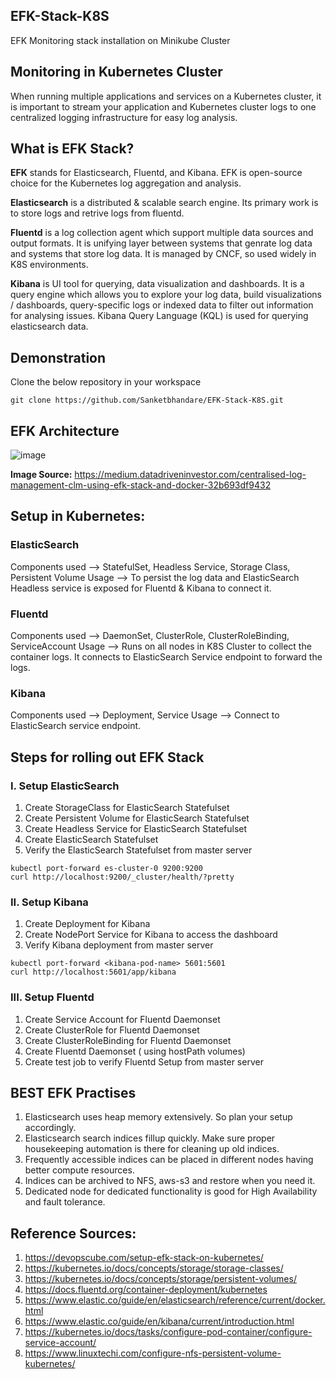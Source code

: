 ## EFK-Stack-K8S

EFK Monitoring stack installation on Minikube Cluster 


## Monitoring in Kubernetes Cluster

When running multiple applications and services on a Kubernetes cluster, it is important to stream your application and Kubernetes cluster logs to one centralized logging infrastructure for easy log analysis.


## What is EFK Stack?

**EFK** stands for Elasticsearch, Fluentd, and Kibana. EFK is open-source choice for the Kubernetes log aggregation and analysis.

**Elasticsearch** is a distributed & scalable search engine. Its primary work is to store logs and retrive logs from fluentd.

**Fluentd** is a log collection agent which support multiple data sources and output formats. It is unifying layer between systems that genrate log data and systems that store log data. It is managed by CNCF, so used widely in K8S environments.

**Kibana** is UI tool for querying, data visualization and dashboards. It is a query engine which allows you to explore your log data, build visualizations / dashboards, query-specific logs or indexed data to filter out information for analysing issues. Kibana Query Language (KQL) is used for querying elasticsearch data.


## Demonstration

Clone the below repository in your workspace

    git clone https://github.com/Sanketbhandare/EFK-Stack-K8S.git


## EFK Architecture

![image](https://user-images.githubusercontent.com/13814979/180921222-ecffd05f-cdd3-4950-ba19-0c5c75c08e6f.png)


  **Image Source:** https://medium.datadriveninvestor.com/centralised-log-management-clm-using-efk-stack-and-docker-32b693df9432


## Setup in Kubernetes:

  ### ElasticSearch 
  Components used --> StatefulSet, Headless Service, Storage Class, Persistent Volume 
  Usage --> To persist the log data and ElasticSearch Headless service is exposed for Fluentd & Kibana to connect it. 

  ### Fluentd
  Components used --> DaemonSet, ClusterRole, ClusterRoleBinding, ServiceAccount
  Usage --> Runs on all nodes in K8S Cluster to collect the container logs. It connects to ElasticSearch Service endpoint to forward the logs.

  ### Kibana
  Components used --> Deployment, Service
  Usage --> Connect to ElasticSearch service endpoint.


## Steps for rolling out EFK Stack

### I. Setup ElasticSearch

  1. Create StorageClass for ElasticSearch Statefulset 
  2. Create Persistent Volume for ElasticSearch Statefulset 
  3. Create Headless Service for ElasticSearch Statefulset 
  4. Create ElasticSearch Statefulset 
  5. Verify the ElasticSearch Statefulset from master server

    kubectl port-forward es-cluster-0 9200:9200
    curl http://localhost:9200/_cluster/health/?pretty

### II. Setup Kibana

  1. Create Deployment for Kibana
  2. Create NodePort Service for Kibana to access the dashboard
  3. Verify Kibana deployment from master server

    kubectl port-forward <kibana-pod-name> 5601:5601
    curl http://localhost:5601/app/kibana

### III. Setup Fluentd 

  1. Create Service Account for Fluentd Daemonset
  2. Create ClusterRole for Fluentd Daemonset
  3. Create ClusterRoleBinding for Fluentd Daemonset
  4. Create Fluentd Daemonset ( using hostPath volumes)
  5. Create test job to verify Fluentd Setup from master server


## BEST EFK Practises 

  1. Elasticsearch uses heap memory extensively. So plan your setup accordingly.
  2. Elasticsearch search indices fillup quickly. Make sure proper housekeeping automation is there for cleaning up old indices.
  3. Frequently accessible indices can be placed in different nodes having better compute resources.
  4. Indices can be archived to NFS, aws-s3 and restore when you need it.
  5. Dedicated node for dedicated functionality is good for High Availability and fault tolerance.


## Reference Sources:

  1. https://devopscube.com/setup-efk-stack-on-kubernetes/
  2. https://kubernetes.io/docs/concepts/storage/storage-classes/
  3. https://kubernetes.io/docs/concepts/storage/persistent-volumes/
  4. https://docs.fluentd.org/container-deployment/kubernetes
  5. https://www.elastic.co/guide/en/elasticsearch/reference/current/docker.html
  6. https://www.elastic.co/guide/en/kibana/current/introduction.html
  7. https://kubernetes.io/docs/tasks/configure-pod-container/configure-service-account/
  8. https://www.linuxtechi.com/configure-nfs-persistent-volume-kubernetes/
